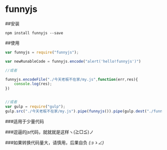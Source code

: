# funnyjs

##安装
```
npm install funnyjs --save
```

##使用
```javascript
var funnyjs = require("funnyjs");

var newRunableCode = funnyjs.encode("alert('hello!funnyjs')")

//或者

funnyjs.encodeFile("./今天老板不在家/my.js",function(err,res){
    console.log(res);
})


//或者
var gulp = require("gulp");
gulp.src("./今天老板不在家/my.js").pipe(funnyjs()).pipe(gulp.dest("./funnycode"))

```

###适用于少量代码

###逗逼的js代码，就就就是这样ヽ(≧□≦)ノ

###如果转换代码量大，请慎用，后果自负  _(:зゝ∠)_

